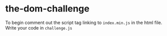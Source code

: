 # the-dom-challenge
To begin comment out the script tag linking to `index.min.js` in the html file.
Write your code in `challenge.js`

